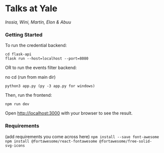 # Talks at Yale
*Inssia, Wini, Martin, Elon & Abuu*


### Getting Started
To run the credential backend:

```
cd flask-api
flask run --host=localhost --port=8080
```

OR to run the events filter backend:

no cd (run from main dir)
```
python3 app.py (py -3 app.py for windows)
```

Then, run the frontend:

```
npm run dev
```

Open [http://localhost:3000](http://localhost:3000) with your browser to see the result.


### Requirements
(add requirements you come across here)
``` npm install --save font-awesome ```
``` npm install @fortawesome/react-fontawesome @fortawesome/free-solid-svg-icons ```
